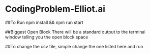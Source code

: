 # CodingProblem-Elliot.ai


##To Run
npm install && npm run start

##Biggest Open Block
There will be a standard output to the terminal window telling you the open block space

##To change the csv file, simple change the one listed here and run
